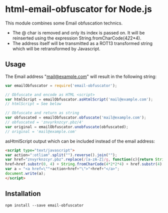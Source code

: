 html-email-obfuscator for Node.js
============================

This module combines some Email obfuscation technics.

 * The @ char is removed and only its index is passed on. It will be reinserted using the expression String.fromCharCode(4*2*2*4).
 * The address itself will be transmitted as a ROT13 transformed string which will be retransformed by Javascript.

Usage
-----

The Email address "mail@example.com" will result in the following string:

```js
var emailObfuscator = require('email-obfuscator');

// Obfuscate and encode as HTML <script>
var htmlScript = emailObfuscator.asHtmlScript('mail@example.com');
// htmlScript = See below

// Obfuscate and return as string
var obfuscated = emailObfuscator.obfuscate('mail@example.com');
// obfuscated = 'znvyrknzcyr.pbz/4'
var original = emailObfuscator.unobfuscate(obfuscated);
// original = 'mail@example.com'
```

asHtmlScript output which can be included instead of the email address:

```html
<script type="text/javascript">
var action=":otliam".split("").reverse().join("");
var href="znvyrknzcyr.pbz".replace(/[a-zA-Z]/g, function(c){return String.fromCharCode((c<="Z"?90:122)>=(c=c.charCodeAt(0)+13)?c:c-26);});
href=href.substr(0, 4) + String.fromCharCode(4*2*2*4) + href.substr(4);
var a = "<a href=\""+action+href+"\">"+href+"</a>";
document.write(a);
</script>
```

Installation
------------

```
npm install --save email-obfuscator
```
